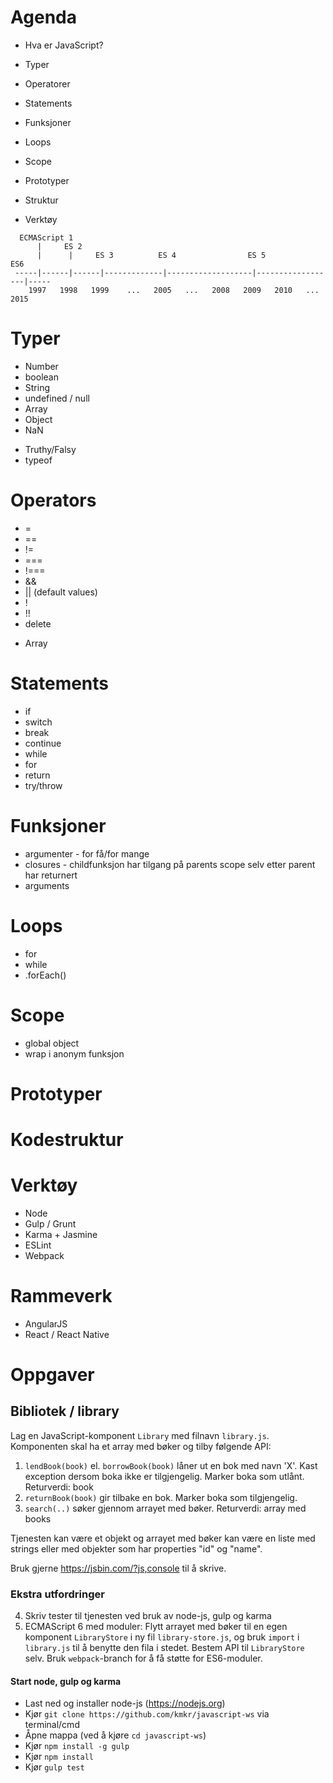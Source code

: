




# Agenda

- Hva er JavaScript?

- Typer

- Operatorer

- Statements

- Funksjoner

- Loops

- Scope

- Prototyper

- Struktur

- Verktøy











```
  ECMAScript 1
      |     ES 2
      |      |     ES 3          ES 4                ES 5               ES6
 -----|------|------|-------------|-------------------|------------------|-----
    1997   1998   1999    ...   2005   ...   2008   2009   2010   ...   2015
```
















# Typer

- Number
- boolean
- String
- undefined / null
- Array
- Object
- NaN

* Truthy/Falsy
* typeof














# Operators

- =
- ==
- !=
- ===
- !===
- &&
- || (default values)
- !
- !!
- delete
* Array








# Statements

- if
- switch
- break
- continue
- while
- for
- return
- try/throw












# Funksjoner

* argumenter - for få/for mange
* closures - childfunksjon har tilgang på parents scope selv etter parent har returnert
* arguments

# Loops

- for
- while
- .forEach()

# Scope

* global object
* wrap i anonym funksjon

# Prototyper

# Kodestruktur

# Verktøy

- Node
- Gulp / Grunt
- Karma + Jasmine
- ESLint
- Webpack

# Rammeverk

- AngularJS
- React / React Native


# Oppgaver

## Bibliotek / library

Lag en JavaScript-komponent `Library` med filnavn `library.js`. Komponenten skal ha et array med bøker og tilby følgende API:

1. `lendBook(book)` el. `borrowBook(book)` låner ut en bok med navn 'X'. Kast exception dersom boka ikke er tilgjengelig. Marker boka som utlånt. Returverdi: book
2. `returnBook(book)` gir tilbake en bok. Marker boka som tilgjengelig.
3. `search(..)` søker gjennom arrayet med bøker. Returverdi: array med books

Tjenesten kan være et objekt og arrayet med bøker kan være en liste med strings eller med objekter som har properties "id" og "name".

Bruk gjerne https://jsbin.com/?js,console til å skrive.

### Ekstra utfordringer

4. Skriv tester til tjenesten ved bruk av node-js, gulp og karma
5. ECMAScript 6 med moduler:
  Flytt arrayet med bøker til en egen komponent `LibraryStore` i ny fil `library-store.js`, og bruk `import` i `library.js` til å benytte den fila i stedet. Bestem API til `LibraryStore` selv. Bruk `webpack`-branch for å få støtte for ES6-moduler.

#### Start node, gulp og karma

- Last ned og installer node-js (https://nodejs.org)
- Kjør `git clone https://github.com/kmkr/javascript-ws` via terminal/cmd
- Åpne mappa (ved å kjøre `cd javascript-ws`)
- Kjør `npm install -g gulp`
- Kjør `npm install`
- Kjør `gulp test`
